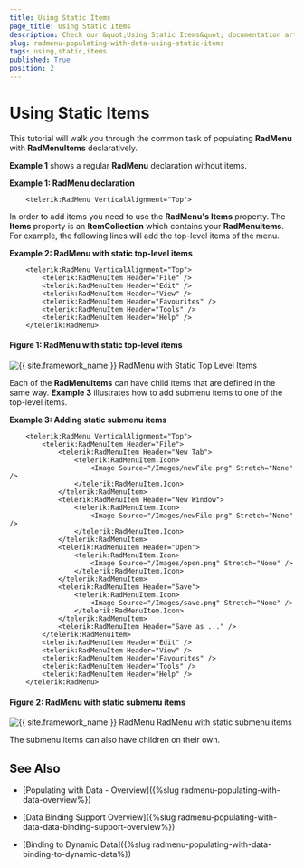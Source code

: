 ```yaml
---
title: Using Static Items
page_title: Using Static Items
description: Check our &quot;Using Static Items&quot; documentation article for the RadMenu {{ site.framework_name }} control.
slug: radmenu-populating-with-data-using-static-items
tags: using,static,items
published: True
position: 2
---
```


# Using Static Items

This tutorial will walk you through the common task of populating __RadMenu__ with __RadMenuItems__ declaratively. 

__Example 1__ shows a regular __RadMenu__ declaration without items.

__Example 1: RadMenu declaration__

```XAML
	<telerik:RadMenu VerticalAlignment="Top">
```

In order to add items you need to use the __RadMenu's Items__ property. The __Items__ property is an __ItemCollection__ which contains your __RadMenuItems__. For example, the following lines will add the top-level items of the menu.

__Example 2: RadMenu with static top-level items__

```XAML
	<telerik:RadMenu VerticalAlignment="Top">
	    <telerik:RadMenuItem Header="File" />
	    <telerik:RadMenuItem Header="Edit" />
	    <telerik:RadMenuItem Header="View" />
	    <telerik:RadMenuItem Header="Favourites" />
	    <telerik:RadMenuItem Header="Tools" />
	    <telerik:RadMenuItem Header="Help" />
	</telerik:RadMenu>
```

#### __Figure 1: RadMenu with static top-level items__

![{{ site.framework_name }} RadMenu with Static Top Level Items](images/RadMenu_Populating_with_Data_Using_Static_Items_01.png)

Each of the __RadMenuItems__ can have child items that are defined in the same way. __Example 3__ illustrates how to add submenu items to one of the top-level items.

__Example 3: Adding static submenu items__

```XAML
	<telerik:RadMenu VerticalAlignment="Top">
	    <telerik:RadMenuItem Header="File">
	        <telerik:RadMenuItem Header="New Tab">
	            <telerik:RadMenuItem.Icon>
	                <Image Source="/Images/newFile.png" Stretch="None" />
	            </telerik:RadMenuItem.Icon>
	        </telerik:RadMenuItem>
	        <telerik:RadMenuItem Header="New Window">
	            <telerik:RadMenuItem.Icon>
	                <Image Source="/Images/newFile.png" Stretch="None" />
	            </telerik:RadMenuItem.Icon>
	        </telerik:RadMenuItem>
	        <telerik:RadMenuItem Header="Open">
	            <telerik:RadMenuItem.Icon>
	                <Image Source="/Images/open.png" Stretch="None" />
	            </telerik:RadMenuItem.Icon>
	        </telerik:RadMenuItem>
	        <telerik:RadMenuItem Header="Save">
	            <telerik:RadMenuItem.Icon>
	                <Image Source="/Images/save.png" Stretch="None" />
	            </telerik:RadMenuItem.Icon>
	        </telerik:RadMenuItem>
	        <telerik:RadMenuItem Header="Save as ..." />
	    </telerik:RadMenuItem>
	    <telerik:RadMenuItem Header="Edit" />
	    <telerik:RadMenuItem Header="View" />
	    <telerik:RadMenuItem Header="Favourites" />
	    <telerik:RadMenuItem Header="Tools" />
	    <telerik:RadMenuItem Header="Help" />
	</telerik:RadMenu>
```

#### __Figure 2: RadMenu with static submenu items__
![{{ site.framework_name }} RadMenu RadMenu with static submenu items](images/RadMenu_Populating_with_Data_Using_Static_Items_02.png)

The submenu items can also have children on their own.

## See Also

 * [Populating with Data - Overview]({%slug radmenu-populating-with-data-overview%})

 * [Data Binding Support Overview]({%slug radmenu-populating-with-data-data-binding-support-overview%})

 * [Binding to Dynamic Data]({%slug radmenu-populating-with-data-binding-to-dynamic-data%})
